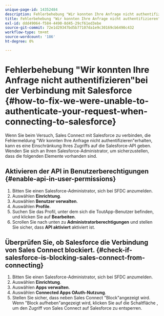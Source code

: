 ```yaml
---
unique-page-id: 14352484
description: Fehlerbehebung "Wir konnten Ihre Anfrage nicht authentifizieren"bei der Verbindung mit Salesforce - Marketo Docs - Produktdokumentation
title: Fehlerbehebung "Wir konnten Ihre Anfrage nicht authentifizieren"bei der Verbindung mit Salesforce
exl-id: ddd49064-f584-4490-8d45-29cf61ed3ebe
source-git-commit: 72e1d29347bd5b77107da1e9c30169cb6490c432
workflow-type: tm+mt
source-wordcount: '186'
ht-degree: 0%

---
```


# Fehlerbehebung &quot;Wir konnten Ihre Anfrage nicht authentifizieren&quot;bei der Verbindung mit Salesforce {#how-to-fix-we-were-unable-to-authenticate-your-request-when-connecting-to-salesforce}

Wenn Sie beim Versuch, Sales Connect mit Salesforce zu verbinden, die Fehlermeldung &quot;Wir konnten Ihre Anfrage nicht authentifizieren&quot;erhalten, kann es eine Einschränkung Ihres Zugriffs auf die Salesforce-API geben. Wenden Sie sich an Ihren Salesforce-Administrator, um sicherzustellen, dass die folgenden Elemente vorhanden sind.

## Aktivieren der API in Benutzerberechtigungen {#enable-api-in-user-permissions}

1. Bitten Sie einen Salesforce-Administrator, sich bei SFDC anzumelden.
1. Auswählen **Einrichtung**.
1. Auswählen **Benutzer verwalten**.
1. Auswählen **Profile**.
1. Suchen Sie das Profil, unter dem sich die ToutApp-Benutzer befinden, und klicken Sie auf **Bearbeiten**.
1. Scrollen Sie nach unten zu **Administratorberechtigungen** und stellen Sie sicher, dass **API aktiviert** aktiviert ist.

## Überprüfen Sie, ob Salesforce die Verbindung von Sales Connect blockiert. {#check-if-salesforce-is-blocking-sales-connect-from-connecting}

1. Bitten Sie einen Salesforce-Administrator, sich bei SFDC anzumelden.
1. Auswählen **Einrichtung**.
1. Auswählen **Apps verwalten**.
1. Auswählen **Connected Apps OAuth-Nutzung**.
1. Stellen Sie sicher, dass neben Sales Connect &quot;Block&quot;angezeigt wird. Wenn &quot;Block aufheben&quot;angezeigt wird, klicken Sie auf die Schaltfläche , um den Zugriff von Sales Connect auf Salesforce zu entsperren.
